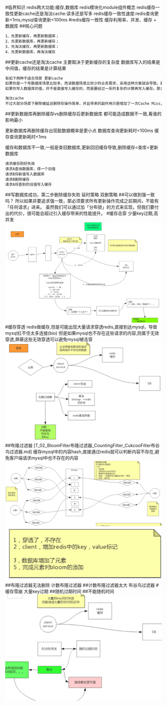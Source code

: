 #临界知识
redis两大功能:缓存,数据库
redis模块化module组件概念
redis缓存一致性更新cache还是淘汰cache:读多还是写多
redis缓存一致性速度:redis查询更新<1ms,mysql查询更新<100ms
#redis缓存一致性
缓存利用率、并发、缓存 + 数据库
##核心问题
```asp
1、先更新缓存，再更新数据库；
2、先更新数据库，再更新缓存；
3、先淘汰缓存，再更新数据库；
4、先更新数据库，再淘汰缓存
```
##更新cache还是淘汰cache
主要取决于更新缓存的复杂度
数据库写入的结果是中间值，缓存的结果是计算结果
```asp
有如下两种不适合场景 更新cache
如果你是一个写数据库场景比较多，而读数据场景比较少的业务需求，采用这种方案就会导致，数据压根还没读到，缓存就被频繁的更新，浪费性能
如果你写入数据库的值，并不是直接写入缓存的，而是要经过一系列复杂的计算再写入缓存。那么，每次写入数据库后，都再次计算写入缓存的值，无疑是也浪费性能的
```
```asp
淘汰cache
不过大部分场景下删除缓延迟删除存操作简单，并且带来的副作用只是增加了一次Cache Miss，建议作为通用的处理方式
```
##更新数据库再删除缓存vs删除缓存后更新数据库
都可能造成数据不一致,看谁的影响最小

更新数据库再删除缓存出现脏数据概率是更小点
数据库查询更新耗时<100ms
缓存查询更新耗时<1ms

缓存和数据库不一致,一般是查旧数据库,更新回旧缓存导致,删除缓存<查库<更新数据库

```asp
请求缓存刚好失效
请求A查询数据库，得一个旧值
请求B将新值写入数据库
请求B删除缓存
请求A将查到的旧值写入缓存
```
[](https://note.dolyw.com/cache/00-DataBaseConsistency.html#%E5%85%88%E6%9B%B4%E6%96%B0%E6%95%B0%E6%8D%AE%E5%BA%93-%E5%86%8D%E5%88%A0%E9%99%A4%E7%BC%93%E5%AD%98)
##写数据库成功，第二步删除缓存失败
延时策略 双删策略
[](https://developer.aliyun.com/article/712285)
[](https://mp.weixin.qq.com/s/4W7vmICGx6a_WX701zxgPQ)
##可以做到强一致吗？
所以如果非要追求强一致，那必须要求所有更新操作完成之前期间，不能有「任何请求」进来。
虽然我们可以通过加「分布锁」的方式来实现，但我们要付出的代价，很可能会超过引入缓存带来的性能提升。
#缓存击穿
少量key过期,高并发
![](.z_04_分布式_redis_01_缓存问题_缓存穿透_缓存击穿_缓存雪崩_布隆过滤器&优化_images/1a3c8f52.png)
#缓存穿透
redis做缓存,但是可能出现大量请求穿透redis,直接到达mysql，导致mysql扛不住太多连接(bio)
但是如果mysql也不存在这些请求的内容,则属于无效穿透,屏蔽这些无效穿透可以避免mysql被击穿
![](.z_04_分布式_redis_01_缓存问题_缓存穿透_缓存击穿_缓存雪崩_布隆过滤器&优化_images/4b7a1b99.png)
##布隆过滤器
[T_02_BloomFilter布隆过滤器_CountingFilter_CukcooFilter布谷鸟过滤器.md]
缓存mysql中的内容hash,直接通过redis就可以判断内容不存在,避免客户端请求mysql中也不存在的内容
![](.z_04_分布式_redis_01_缓存穿透_布隆过滤器&优化__images/c0c18252.png)
![](.z_04_分布式_redis_01_缓存穿透_布隆过滤器&优化__images/1fa664cd.png)
[](https://github.com/RedisBloom/RedisBloom#use-redisbloom-with-redis-cli)
##布隆过滤器无法删除
计数布隆过滤器
##计数布隆过滤器太大
布谷鸟过滤器
#缓存雪崩
大量key过期
##随机过期时间
##不能随机时间
![](.z_04_分布式_redis_01_缓存问题_缓存穿透_缓存击穿_缓存雪崩_布隆过滤器&优化_images/96b99699.png)
